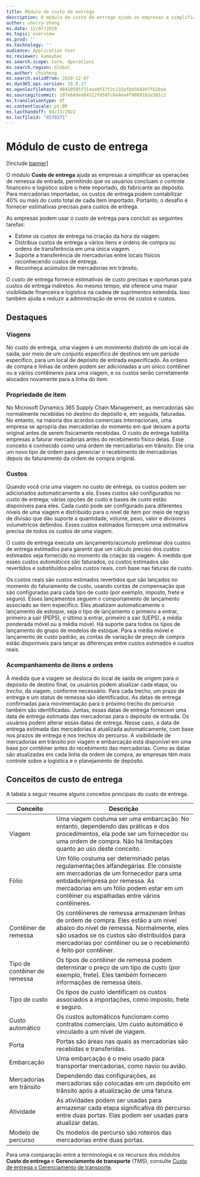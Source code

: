 ```yaml
---
title: Módulo de custo de entrega
description: O módulo de custo de entrega ajuda as empresas a simplificar as operações de remessa de entrada, permitindo que os usuários concluam o controle financeiro e logístico sobre o frete importado, do fabricante ao depósito.
author: sherry-zheng
ms.date: 12/07/2020
ms.topic: overview
ms.prod: ''
ms.technology: ''
audience: Application User
ms.reviewer: kamaybac
ms.search.scope: Core, Operations
ms.search.region: Global
ms.author: chuzheng
ms.search.validFrom: 2020-12-07
ms.dyn365.ops.version: 10.0.17
ms.openlocfilehash: 90410585f314aa9f17f2c132afb6568307fb28ab
ms.sourcegitcommit: 197e6ddee84522fd587c6e4ee4f9089101e301c2
ms.translationtype: HT
ms.contentlocale: pt-BR
ms.lasthandoff: 04/13/2022
ms.locfileid: "8570371"
---
```

# <a name="landed-cost-module"></a>Módulo de custo de entrega

[!include [banner](../../includes/banner.md)]

O módulo **Custo de entrega** ajuda as empresas a simplificar as operações de remessa de entrada, permitindo que os usuários concluam o controle financeiro e logístico sobre o frete importado, do fabricante ao depósito. Para mercadorias importadas, os custos de entrega podem contabilizar 40% ou mais do custo total de cada item importado. Portanto, o desafio é fornecer estimativas precisas para custos de entrega.

As empresas podem usar o custo de entrega para concluir as seguintes tarefas:

- Estime os custos de entrega na criação da hora da viagem.
- Distribua custos de entrega a vários itens e ordens de compra ou ordens de transferência em uma única viagem.
- Suporte a transferência de mercadorias entre locais físicos reconhecendo custos de entrega.
- Reconheça acúmulos de mercadorias em trânsito.

O custo de entrega fornece estimativas de custo precisas e oportunas para custos de entrega indiretos. Ao mesmo tempo, ele oferece uma maior visibilidade financeira e logística na cadeia de suprimentos estendida. Isso também ajuda a reduzir a administração de erros de custos e custos.

## <a name="highlights"></a>Destaques

### <a name="voyages"></a>Viagens

No custo de entrega, uma viagem é um movimento distinto de um local de saída, por meio de um conjunto específico de destinos em um período específico, para um local de depósito de entrada especificado. As ordens de compra e linhas de ordem podem ser adicionadas a um único contêiner ou a vários contêineres para uma viagem, e os custos serão corretamente alocados novamente para a linha do item. 

### <a name="item-ownership"></a>Propriedade de item

No Microsoft Dynamics 365 Supply Chain Management, as mercadorias são normalmente recebidas no destino do depósito e, em seguida, faturadas. No entanto, na maioria dos acordos comerciais internacionais, uma empresa se apropria das mercadorias do momento em que deixam a porta original antes de serem fisicamente recebidas. O custo de entrega habilita empresas a faturar mercadorias antes do recebimento físico delas. Esse conceito é conhecido como uma ordem de mercadorias em trânsito. Ele cria um novo tipo de ordem para gerenciar o recebimento de mercadorias depois do faturamento da ordem de compra original.

### <a name="costs"></a>Custos

Quando você cria uma viagem no custo de entrega, os custos podem ser adicionados automaticamente a ela. Esses custos são configurados no custo de entrega; várias opções de custo e bases de custo estão disponíveis para eles. Cada custo pode ser configurado para diferentes níveis de uma viagem e distribuído para o nível de item por meio de regras de divisão que dão suporte a quantidade, volume, peso, valor e divisores volumétricos definidos. Esses custos estimados fornecem uma estimativa precisa de todos os custos de uma viagem.

O custo de entrega executa um lançamento/acúmulo preliminar dos custos de entrega estimados para garantir que um cálculo preciso dos custos estimados seja fornecido no momento da criação da viagem. À medida que esses custos automáticos são faturados, os custos estimados são revertidos e substituídos pelos custos reais, com base nas faturas de custo.

Os custos reais são custos estimados revertidos que são lançados no momento do faturamento de custo, usando contas de compensação que são configuradas para cada tipo de custo (por exemplo, imposto, frete e seguro). Esses lançamentos seguem o comportamento de lançamento associado ao item específico. Eles atualizam automaticamente o lançamento de estoque, seja o tipo de lançamento o primeiro a entrar, primeiro a sair (PEPS), o último a entrar, primeiro a sair (UEPS), a média ponderada móvel ou a média móvel. Há suporte para todos os tipos de lançamento do grupo de modelos de estoque. Para a média móvel e lançamento de custo padrão, as contas de variação de preço de compra estão disponíveis para lançar as diferenças entre custos estimados e custos reais.

### <a name="item-and-order-tracking"></a>Acompanhamento de itens e ordens

À medida que a viagem se desloca do local de saída de origem para o depósito de destino final, os usuários podem atualizar cada etapa, ou *trecho*, da viagem, conforme necessário. Para cada trecho, um prazo de entrega e um status de remessa são identificados. As datas de entrega confirmadas para movimentação para o próximo trecho do percurso também são identificadas. Juntas, essas datas de entrega fornecem uma data de entrega estimada das mercadorias para o depósito de entrada. Os usuários podem alterar essas datas de entrega. Nesse caso, a data de entrega estimada das mercadorias é atualizada automaticamente, com base nos prazos de entrega e nos trechos do percurso. A visibilidade de mercadorias em trânsito por viagem e embarcação está disponível em uma base por contêiner antes do recebimento das mercadorias. Como as datas são atualizadas em cada linha da ordem de compra, as empresas têm mais controle sobre a logística e o planejamento de depósito.

## <a name="landed-cost-concepts"></a>Conceitos de custo de entrega

A tabela a seguir resume alguns conceitos principais do custo de entrega.

| Conceito | Descrição |
|---|---|
| Viagem | Uma viagem costuma ser uma embarcação. No entanto, dependendo das práticas e dos procedimentos, ela pode ser um fornecedor ou uma ordem de compra. Não há limitações quanto ao uso deste conceito. |
| Fólio | Um fólio costuma ser determinado pelas regulamentações alfandegárias. Ele consiste em mercadorias de um fornecedor para uma entidade/empresa por remessa. As mercadorias em um fólio podem estar em um contêiner ou espalhadas entre vários contêineres. |
| Contêiner de remessa | Os contêineres de remessa armazenam linhas de ordem de compra. Eles estão a um nível abaixo do nível de remessa. Normalmente, eles são usados se os custos são distribuídos para mercadorias por contêiner ou se o recebimento é feito por contêiner. |
| Tipo de contêiner de remessa | Os tipos de contêiner de remessa podem determinar o preço de um tipo de custo (por exemplo, frete). Eles também fornecem informações de remessa úteis. |
| Tipo de custo | Os tipos de custo identificam os custos associados a importações, como imposto, frete e seguro. |
| Custo automático | Os custos automáticos funcionam como contratos comerciais. Um custo automático é vinculado a um nível de viagem. |
| Porta | Portas são áreas nas quais as mercadorias são recebidas e transferidas. |
| Embarcação | Uma embarcação é o meio usado para transportar mercadorias, como navio ou avião. |
| Mercadorias em trânsito | Dependendo das configurações, as mercadorias são colocadas em um depósito em trânsito após a atualização de uma fatura. |
| Atividade | As atividades podem ser usadas para armazenar cada etapa significativa do percurso entre duas portas. Elas podem ser usadas para atualizar datas. |
| Modelo de percurso | Os modelos de percurso são roteiros das mercadorias entre duas portas. |

Para uma comparação entre a terminologia e os recursos dos módulos **Custo de entrega** e **Gerenciamento de transporte** (TMS), consulte [Custo de entrega x Gerenciamento de transporte](landed-cost-vs-tms.md).
